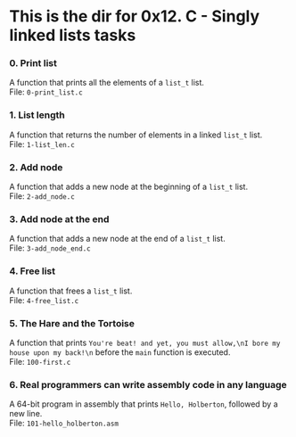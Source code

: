 # This is the dir for 0x12. C - Singly linked lists tasks

### 0. Print list
A  function that prints all the elements of a `list_t` list.  
File: `0-print_list.c`

### 1. List length
A function that returns the number of elements in a linked `list_t` list.  
File: `1-list_len.c`

### 2. Add node
A function that adds a new node at the beginning of a `list_t` list.  
File: `2-add_node.c`

### 3. Add node at the end
A function that adds a new node at the end of a `list_t` list.  
File: `3-add_node_end.c`

### 4. Free list
A function that frees a `list_t` list.  
File: `4-free_list.c`

### 5. The Hare and the Tortoise
A function that prints `You're beat! and yet, you must allow,\nI bore my house upon my back!\n` before the `main` function is executed.  
File: `100-first.c`

### 6. Real programmers can write assembly code in any language
A 64-bit program in assembly that prints `Hello, Holberton`, followed by a new line.  
File: `101-hello_holberton.asm`
